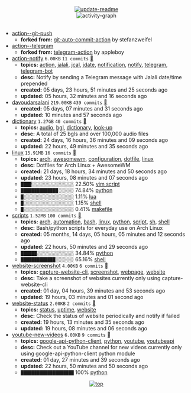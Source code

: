 <div align="center">
<a href="https://github.com/davoudarsalani/davoudarsalani/actions/workflows/update-readme.yml">
<img alt="update-readme" src="https://github.com/davoudarsalani/davoudarsalani/actions/workflows/update-readme.yml/badge.svg">
</a>
</div>
<div align="center">
<img alt="activity-graph" src="https://activity-graph.herokuapp.com/graph?username=davoudarsalani&custom_title=Joined%2002%20years,%2008%20months,%2002%20days,%2003%20hours,%2041%20minutes%20and%2032%20seconds%20ago&hide_border=true&bg_color=000000&color=1793D1&line=ffffff"></div>
<br>

* [action--git-push](https://github.com/davoudarsalani/action--git-push)
	+ __forked from:__ [git-auto-commit-action](https://github.com/stefanzweifel/git-auto-commit-action) by stefanzweifel
* [action--telegram](https://github.com/davoudarsalani/action--telegram)
	+ __forked from:__ [telegram-action](https://github.com/appleboy/telegram-action) by appleboy
* [action-notify](https://github.com/davoudarsalani/action-notify) `6.00KB` `11 commits` [](https://api.github.com/repos/davoudarsalani/action-notify/zipball)
	+ __topics:__ [action](https://github.com/topics/action), [jalali](https://github.com/topics/jalali), [jcal](https://github.com/topics/jcal), [jdate](https://github.com/topics/jdate), [notification](https://github.com/topics/notification), [notify](https://github.com/topics/notify), [telegram](https://github.com/topics/telegram), [telegram-bot](https://github.com/topics/telegram-bot)
	+ __desc:__ Notify by sending a Telegram message with Jalali date/time prepended
	+ __created:__ 05 days, 23 hours, 51 minutes and 25 seconds ago
	+ __updated:__ 05 hours, 32 minutes and 16 seconds ago
* [davoudarsalani](https://github.com/davoudarsalani/davoudarsalani) `219.00KB` `439 commits` [](https://api.github.com/repos/davoudarsalani/davoudarsalani/zipball)
	+ __created:__ 05 days, 07 minutes and 31 seconds ago
	+ __updated:__ 10 minutes and 57 seconds ago
* [dictionary](https://github.com/davoudarsalani/dictionary) `1.27GB` `40 commits` [](https://api.github.com/repos/davoudarsalani/dictionary/zipball)
	+ __topics:__ [audio](https://github.com/topics/audio), [bgl](https://github.com/topics/bgl), [dictionary](https://github.com/topics/dictionary), [look-up](https://github.com/topics/look-up)
	+ __desc:__ A total of 25 bgls and over 100,000 audio files
	+ __created:__ 24 days, 16 hours, 36 minutes and 09 seconds ago
	+ __updated:__ 22 hours, 49 minutes and 35 seconds ago
* [linux](https://github.com/davoudarsalani/linux) `15.91MB` `16 commits` [](https://api.github.com/repos/davoudarsalani/linux/zipball)
	+ __topics:__ [arch](https://github.com/topics/arch), [awesomewm](https://github.com/topics/awesomewm), [configuration](https://github.com/topics/configuration), [dotfile](https://github.com/topics/dotfile), [linux](https://github.com/topics/linux)
	+ __desc:__ Dotfiles for Arch Linux + AwesomeWM
	+ __created:__ 21 days, 18 hours, 34 minutes and 50 seconds ago
	+ __updated:__ 23 hours, 08 minutes and 07 seconds ago
	+ `████░░░░░░░░░░░░░░░░`  22.50% [vim script](https://github.com/topics/vim%20script)
	+ `██████████████░░░░░░`  74.84% [python](https://github.com/topics/python)
	+ `█░░░░░░░░░░░░░░░░░░░`  1.11% [lua](https://github.com/topics/lua)
	+ `█░░░░░░░░░░░░░░░░░░░`  1.15% [shell](https://github.com/topics/shell)
	+ `█░░░░░░░░░░░░░░░░░░░`  0.41% [makefile](https://github.com/topics/makefile)
* [scripts](https://github.com/davoudarsalani/scripts) `1.52MB` `100 commits` [](https://api.github.com/repos/davoudarsalani/scripts/zipball)
	+ __topics:__ [arch](https://github.com/topics/arch), [automation](https://github.com/topics/automation), [bash](https://github.com/topics/bash), [linux](https://github.com/topics/linux), [python](https://github.com/topics/python), [script](https://github.com/topics/script), [sh](https://github.com/topics/sh), [shell](https://github.com/topics/shell)
	+ __desc:__ Bash/python scripts for everyday use on Arch Linux
	+ __created:__ 05 months, 14 days, 05 hours, 05 minutes and 12 seconds ago
	+ __updated:__ 22 hours, 50 minutes and 29 seconds ago
	+ `██████░░░░░░░░░░░░░░`  34.84% [python](https://github.com/topics/python)
	+ `█████████████░░░░░░░`  65.16% [shell](https://github.com/topics/shell)
* [website-screenshot](https://github.com/davoudarsalani/website-screenshot) `4.00KB` `6 commits` [](https://api.github.com/repos/davoudarsalani/website-screenshot/zipball)
	+ __topics:__ [capture-website-cli](https://github.com/topics/capture-website-cli), [screenshot](https://github.com/topics/screenshot), [webpage](https://github.com/topics/webpage), [website](https://github.com/topics/website)
	+ __desc:__ Take a screenshot of websites currently only using capture-website-cli
	+ __created:__ 01 day, 04 hours, 39 minutes and 53 seconds ago
	+ __updated:__ 19 hours, 03 minutes and 01 second ago
* [website-status](https://github.com/davoudarsalani/website-status) `2.00KB` `2 commits` [](https://api.github.com/repos/davoudarsalani/website-status/zipball)
	+ __topics:__ [status](https://github.com/topics/status), [uptime](https://github.com/topics/uptime), [website](https://github.com/topics/website)
	+ __desc:__ Check the status of website periodically and notify if failed
	+ __created:__ 19 hours, 13 minutes and 35 seconds ago
	+ __updated:__ 19 hours, 08 minutes and 06 seconds ago
* [youtube-new-videos](https://github.com/davoudarsalani/youtube-new-videos) `6.00KB` `9 commits` [](https://api.github.com/repos/davoudarsalani/youtube-new-videos/zipball)
	+ __topics:__ [google-api-python-client](https://github.com/topics/google-api-python-client), [python](https://github.com/topics/python), [youtube](https://github.com/topics/youtube), [youtubeapi](https://github.com/topics/youtubeapi)
	+ __desc:__ Check out a YouTube channel for new videos currently only using google-api-python-client python module
	+ __created:__ 01 day, 27 minutes and 39 seconds ago
	+ __updated:__ 22 hours, 50 minutes and 50 seconds ago
	+ `████████████████████`  100% [python](https://github.com/topics/python)
<div align="center">
<a href='https://github.com/davoudarsalani/davoudarsalani#readme'>
<img alt='top' src='https://img.shields.io/badge/TOP-grey'>
</a>
</div>
